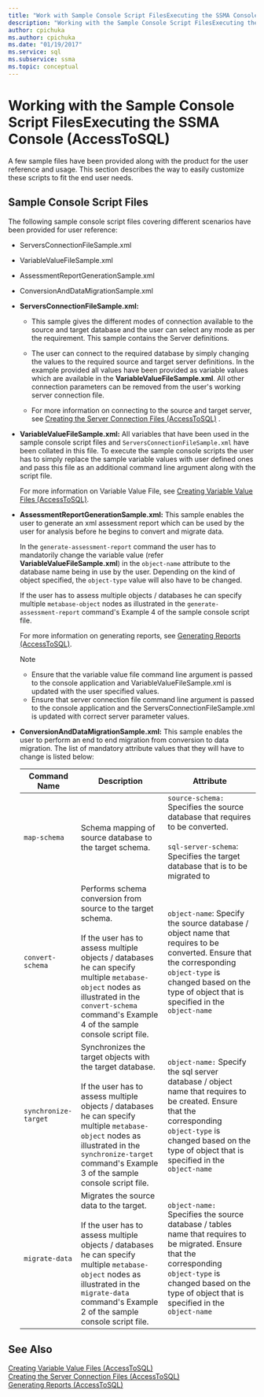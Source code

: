 ```yaml
---
title: "Work with Sample Console Script FilesExecuting the SSMA Console"
description: "Working with the Sample Console Script FilesExecuting the SSMA Console (AccessToSQL)"
author: cpichuka
ms.author: cpichuka
ms.date: "01/19/2017"
ms.service: sql
ms.subservice: ssma
ms.topic: conceptual
---
```

# Working with the Sample Console Script FilesExecuting the SSMA Console (AccessToSQL)
A few sample files have been provided along with the product for the user reference and usage. This section describes the way to easily customize these scripts to fit the end user needs.  
  
## Sample Console Script Files  
The following sample console script files covering different scenarios have been provided for user reference:  
  
-   ServersConnectionFileSample.xml  
  
-   VariableValueFileSample.xml  
  
-   AssessmentReportGenerationSample.xml  
  
-   ConversionAndDataMigrationSample.xml  
  
-   **ServersConnectionFileSample.xml:**  
  
    -   This sample gives the different modes of connection available to the source and target database and the user can select any mode as per the requirement. This sample contains the Server definitions.  
  
    -   The user can connect to the required database by simply changing the values to the required source and target server definitions. In the example provided all values have been provided as variable values which are available in the **VariableValueFileSample.xml**. All other connection parameters can be removed from the user's working server connection file.  
  
    -   For more information on connecting to the source and target server, see [Creating the Server Connection Files &#40;AccessToSQL&#41;](../../ssma/access/creating-the-server-connection-files-accesstosql.md) .  
  
-   **VariableValueFileSample.xml:** All variables that have been used in the sample console script files and `ServersConnectionFileSample.xml` have been collated in this file. To execute the sample console scripts the user has to simply replace the sample variable values with user defined ones and pass this file as an additional command line argument along with the script file.  
  
    For more information on Variable Value File, see [Creating Variable Value Files &#40;AccessToSQL&#41;](../../ssma/access/creating-variable-value-files-accesstosql.md).  
  
-   **AssessmentReportGenerationSample.xml:** This sample enables the user to generate an xml assessment report which can be used by the user for analysis before he begins to convert and migrate data.  
  
    In the `generate-assessment-report` command the user has to mandatorily change the variable value (refer **VariableValueFileSample.xml**) in the `object-name` attribute to the database name being in use by the user. Depending on the kind of object specified, the `object-type` value will also have to be changed.  
  
    If the user has to assess multiple objects / databases he can specify multiple `metabase-object` nodes as illustrated in the `generate-assessment-report` command's Example 4 of the sample console script file.  
  
    For more information on generating reports, see [Generating Reports &#40;AccessToSQL&#41;](../../ssma/access/generating-reports-accesstosql.md).  
  
    > [!NOTE]  
    > -   Ensure that the variable value file command line argument is passed to the console application and VariableValueFileSample.xml is updated with the user specified values.  
    > -   Ensure that server connection file command line argument is passed to the console application and the ServersConnectionFileSample.xml is updated with correct server parameter values.  
  
-   **ConversionAndDataMigrationSample.xml:** This sample enables the user to perform an end to end migration from conversion to data migration. The list of mandatory attribute values that they will have to change is listed below:  
  
    |Command Name|Description|Attribute|  
    |----------------|---------------|-------------|  
    |`map-schema`|Schema mapping of source database to the target schema.|`source-schema:` Specifies the source database that requires to be converted.<br /><br />`sql-server-schema`: Specifies the target database that is to be migrated to|  
    |`convert-schema`|Performs schema conversion from source to the target schema.<br /><br />If the user has to assess multiple objects / databases he can specify multiple `metabase-object` nodes as illustrated in the `convert-schema` command's Example 4 of the sample console script file.|`object-name`: Specify the source database / object name that requires to be converted. Ensure that the corresponding `object-type` is changed based on the type of object that is specified in the `object-name`|  
    |`synchronize-target`|Synchronizes the target objects with the target database.<br /><br />If the user has to assess multiple objects / databases he can specify multiple `metabase-object` nodes as illustrated in the `synchronize-target` command's Example 3 of the sample console script file.|`object-name:` Specify the sql server database / object name that requires to be created. Ensure that the corresponding `object-type` is changed based on the type of object that is specified in the `object-name`|  
    |`migrate-data`|Migrates the source data to the target.<br /><br />If the user has to assess multiple objects / databases he can specify multiple `metabase-object` nodes as illustrated in the `migrate-data` command's Example 2 of the sample console script file.|`object-name:` Specifies the source database / tables name that requires to be migrated. Ensure that the corresponding `object-type` is changed based on the type of object that is specified in the `object-name`|  
  
## See Also  
[Creating Variable Value Files &#40;AccessToSQL&#41;](../../ssma/access/creating-variable-value-files-accesstosql.md)  
[Creating the Server Connection Files &#40;AccessToSQL&#41;](../../ssma/access/creating-the-server-connection-files-accesstosql.md)  
[Generating Reports &#40;AccessToSQL&#41;](../../ssma/access/generating-reports-accesstosql.md)  
  
